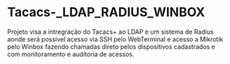 # Tacacs-_LDAP_RADIUS_WINBOX
Projeto visa a intregração do Tacacs+ ao LDAP e um sistema de Radius aonde será possivel acesso via SSH pelo WebTerminal e acesso a Mikrotik pelo Winbox fazendo chamadas direto pelos dispositivos cadastrados e com monitoramento e auditoria de acessos. 
